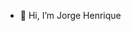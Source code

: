 - 👋 Hi, I’m Jorge Henrique

<!---
Jorge-HCB/Jorge-HCB is a ✨ special ✨ repository because its `README.md` (this file) appears on your GitHub profile.
You can click the Preview link to take a look at your changes.
--->
